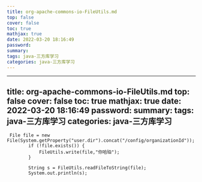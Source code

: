```yaml
---
title: org-apache-commons-io-FileUtils.md
top: false
cover: false
toc: true
mathjax: true
date: 2022-03-20 18:16:49
password:
summary:
tags: java-三方库学习
categories: java-三方库学习
---
```

---
title: org-apache-commons-io-FileUtils.md
top: false
cover: false
toc: true
mathjax: true
date: 2022-03-20 18:16:49
password:
summary:
tags: java-三方库学习
categories: java-三方库学习
---
~~~
 File file = new File(System.getProperty("user.dir").concat("/config/organizationId"));
        if (!file.exists()) {
            FileUtils.write(file,"你哈珀");
        }

        String s = FileUtils.readFileToString(file);
        System.out.println(s);
~~~
